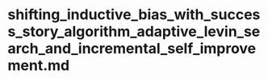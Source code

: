 # shifting_inductive_bias_with_success_story_algorithm_adaptive_levin_search_and_incremental_self_improvement.md
